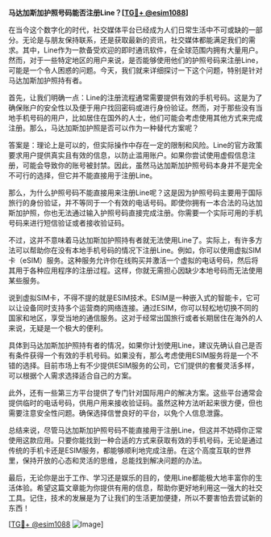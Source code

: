 **马达加斯加护照号码能否注册Line？[[TG💪+ @esim1088](https://t.me/s/esim1088)]**

在当今这个数字化的时代，社交媒体平台已经成为人们日常生活中不可或缺的一部分。无论是与朋友保持联系，还是获取最新的资讯，社交媒体都能满足我们的需求。其中，Line作为一款备受欢迎的即时通讯软件，在全球范围内拥有大量用户。然而，对于一些特定地区的用户来说，是否能够使用他们的护照号码来注册Line，可能是一个令人困惑的问题。今天，我们就来详细探讨一下这个问题，特别是针对马达加斯加护照持有者。

首先，让我们明确一点：Line的注册流程通常需要提供有效的手机号码。这是为了确保账户的安全性以及便于用户找回密码或进行身份验证。然而，对于那些没有当地手机号码的用户，比如居住在国外的人士，他们可能会考虑使用其他方式来完成注册。那么，马达加斯加护照是否可以作为一种替代方案呢？

答案是：理论上是可以的，但实际操作中存在一定的限制和风险。Line的官方政策要求用户提供真实且有效的信息，以防止滥用账户。如果你尝试使用虚假信息注册，可能会导致你的账号被封禁。因此，虽然马达加斯加护照号码本身并不是完全不可行的选择，但它并不能直接用于注册Line。

那么，为什么护照号码不能直接用来注册Line呢？这是因为护照号码主要用于国际旅行的身份验证，并不等同于一个有效的电话号码。即使你拥有一本合法的马达加斯加护照，你也无法通过输入护照号码直接完成注册。你需要一个实际可用的手机号码来进行短信验证或者接收验证码。

不过，这并不意味着马达加斯加护照持有者就无法使用Line了。实际上，有许多方法可以帮助你在没有本地手机号码的情况下注册Line。例如，你可以使用虚拟SIM卡（eSIM）服务。这种服务允许你在线购买并激活一个虚拟的电话号码，然后将其用于各种应用程序的注册过程。这样，你就无需担心因缺少本地号码而无法使用某些服务。

说到虚拟SIM卡，不得不提的就是ESIM技术。ESIM是一种嵌入式的智能卡，它可以让设备同时支持多个运营商的网络连接。通过ESIM，你可以轻松地切换不同的国家和地区，享受当地的通信服务。这对于经常出国旅行或者长期居住在海外的人来说，无疑是一个极大的便利。

具体到马达加斯加护照持有者的情况，如果你计划使用Line，建议先确认自己是否有条件获得一个有效的手机号码。如果没有，那么考虑使用ESIM服务将是一个不错的选择。目前市场上有不少提供ESIM服务的公司，它们提供的套餐灵活多样，可以根据个人需求选择适合自己的方案。

此外，还有一些第三方平台提供了专门针对国际用户的解决方案。这些平台通常会提供临时的电话号码，供用户用来接收验证码。虽然这种方法听起来很方便，但也需要注意安全性问题。确保选择信誉良好的平台，以免个人信息泄露。

总结来说，尽管马达加斯加护照号码不能直接用于注册Line，但这并不妨碍你正常使用这款应用。只要你能找到一种合适的方式来获取有效的手机号码，无论是通过传统的手机卡还是ESIM服务，都能够顺利地完成注册。在这个高度互联的世界里，保持开放的心态和灵活的思维，总能找到解决问题的办法。

最后，无论你是出于工作、学习还是娱乐的目的，使用Line都能极大地丰富你的生活体验。希望这篇文章能为你提供有用的信息，帮助你更好地利用这一强大的社交工具。记住，技术的发展是为了让我们的生活更加便捷，所以不要害怕去尝试新的东西！

[[TG💪+ @esim1088](https://t.me/s/esim1088) ![Image](https://i.postimg.cc/4NQfJmqS/Snipaste-2025-05-13-00-14-12.png)]
